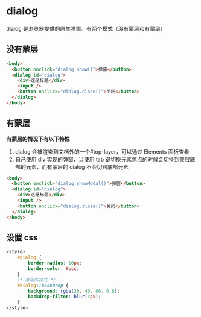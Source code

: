 # dialog

dialog 是浏览器提供的原生弹窗。有两个模式（没有蒙层和有蒙层）

## 没有蒙层

```html
<body>
  <button onclick="dialog.show()">弹窗</button>
  <dialog id="dialog">
    <div>这是标题</div>
    <input />
    <button onclick="dialog.close()">关闭</button>
  </dialog>
</body>
```

## 有蒙层

**有蒙层的情况下有以下特性**

1. dialog 会被渲染到文档外的一个#top-layer，可以通过 Elements 面板查看
2. 自己使用 div 实现的弹窗，当使用 tab 键切换元素焦点的时候会切换到蒙层底部的元素，而有蒙层的 dialog 不会切到底部元素

```html
<body>
  <button onclick="dialog.showModal()">弹窗</button>
  <dialog id="dialog">
    <div>这是标题</div>
    <input />
    <button onclick="dialog.close()">关闭</button>
  </dialog>
</body>
```

## 设置 css

```css
<style>
    #dialog {
        border-radius: 10px;
        border-color: #ccc;
    }
    /* 蒙层的样式 */
    #dialog::backdrop {
        background: rgba(20, 40, 80, 0.6);
        backdrop-filter: blur(3px);
    }
</style>
```
